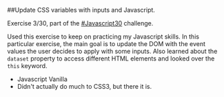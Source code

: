 ##Update CSS variables with inputs and Javascript.

Exercise 3/30, part of the [#Javascript30](http://javascript30.com) challenge.

Used this exercise to keep on practicing my Javascript skills. In this particular exercise, the main goal is to update the DOM with the event values the user decides to apply with some inputs. Also learned about the `dataset` property to access different HTML elements and looked over the `this` keyword.

- Javascript Vanilla
- Didn't actually do much to CSS3, but there it is.
